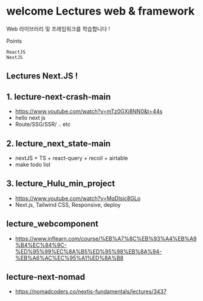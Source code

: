 # welcome Lectures web & framework

Web 라이브러리 및 프레임워크를 학습합니다 !

Points

    ReactJS
    NextJS

## Lectures Next.JS !

## 1. lecture-next-crash-main

- https://www.youtube.com/watch?v=mTz0GXj8NN0&t=44s
- hello next js
- Route/SSG/SSR/ .. etc

## 2. lecture_next_state-main

- nextJS + TS + react-query + recoil + airtable
- make todo list

## 3. lecture_Hulu_min_project

- https://www.youtube.com/watch?v=MqDlsjc8GLo
- Next.js, Tailwind CSS, Responsive, deploy

## lecture_webcomponent

- https://www.inflearn.com/course/%EB%A7%8C%EB%93%A4%EB%A9%B4%EC%84%9C-%ED%95%99%EC%8A%B5%ED%95%98%EB%8A%94-%EB%A6%AC%EC%95%A1%ED%8A%B8

## lecture-next-nomad

- https://nomadcoders.co/nextjs-fundamentals/lectures/3437
